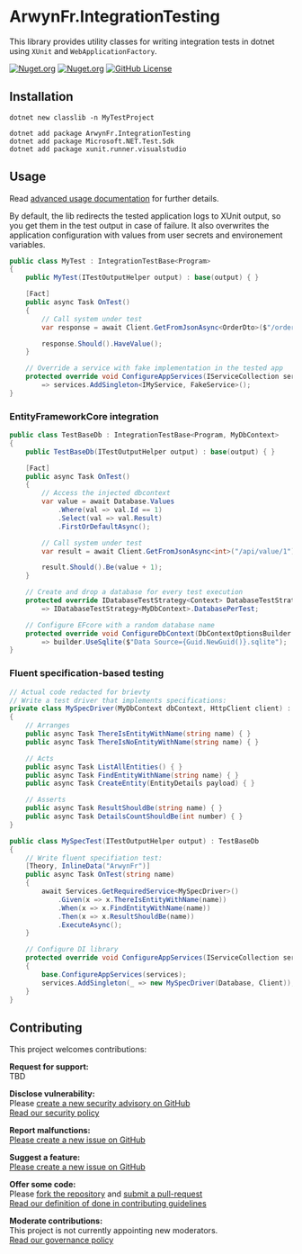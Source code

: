 # ArwynFr.IntegrationTesting

This library provides utility classes for writing integration tests in
dotnet using `XUnit` and `WebApplicationFactory`.

[![Nuget.org](https://img.shields.io/nuget/v/ArwynFr.IntegrationTesting?style=for-the-badge)](https://www.nuget.org/packages/ArwynFr.IntegrationTesting/)
[![Nuget.org](https://img.shields.io/nuget/dt/ArwynFr.IntegrationTesting?style=for-the-badge)](https://www.nuget.org/packages/ArwynFr.IntegrationTesting/)
[![GitHub
License](https://img.shields.io/github/license/ArwynFr/dotnet-integration-testing?style=for-the-badge)](https://github.com/ArwynFr/dotnet-integration-testing#MIT-1-ov-file)

## Installation

```shell
dotnet new classlib -n MyTestProject
```

```shell
dotnet add package ArwynFr.IntegrationTesting
dotnet add package Microsoft.NET.Test.Sdk
dotnet add package xunit.runner.visualstudio
```

## Usage

Read [advanced usage
documentation](https://github.com/ArwynFr/dotnet-integration-testing/blob/main/.github/USAGE.md)
for further details.

By default, the lib redirects the tested application logs to XUnit
output, so you get them in the test output in case of failure. It also
overwrites the application configuration with values from user secrets
and environement variables.

```cs
public class MyTest : IntegrationTestBase<Program>
{
    public MyTest(ITestOutputHelper output) : base(output) { }

    [Fact]
    public async Task OnTest()
    {
        // Call system under test
        var response = await Client.GetFromJsonAsync<OrderDto>($"/order");

        response.Should().HaveValue();
    }

    // Override a service with fake implementation in the tested app
    protected override void ConfigureAppServices(IServiceCollection services)
        => services.AddSingleton<IMyService, FakeService>();
}
```

### EntityFrameworkCore integration

```cs
public class TestBaseDb : IntegrationTestBase<Program, MyDbContext>
{
    public TestBaseDb(ITestOutputHelper output) : base(output) { }

    [Fact]
    public async Task OnTest()
    {
        // Access the injected dbcontext
        var value = await Database.Values
            .Where(val => val.Id == 1)
            .Select(val => val.Result)
            .FirstOrDefaultAsync();

        // Call system under test
        var result = await Client.GetFromJsonAsync<int>("/api/value/1");

        result.Should().Be(value + 1);
    }

    // Create and drop a database for every test execution
    protected override IDatabaseTestStrategy<Context> DatabaseTestStrategy
        => IDatabaseTestStrategy<MyDbContext>.DatabasePerTest;

    // Configure EFcore with a random database name
    protected override void ConfigureDbContext(DbContextOptionsBuilder builder)
        => builder.UseSqlite($"Data Source={Guid.NewGuid()}.sqlite");
}
```

### Fluent specification-based testing

```cs
// Actual code redacted for brievty
// Write a test driver that implements specifications:
private class MySpecDriver(MyDbContext dbContext, HttpClient client) : TestDriverBase<SpecDriver>
{
    // Arranges
    public async Task ThereIsEntityWithName(string name) { }
    public async Task ThereIsNoEntityWithName(string name) { }

    // Acts
    public async Task ListAllEntities() { }
    public async Task FindEntityWithName(string name) { }
    public async Task CreateEntity(EntityDetails payload) { }

    // Asserts
    public async Task ResultShouldBe(string name) { }
    public async Task DetailsCountShouldBe(int number) { }
}

public class MySpecTest(ITestOutputHelper output) : TestBaseDb
{
    // Write fluent specifiation test:
    [Theory, InlineData("ArwynFr")]
    public async Task OnTest(string name)
    {
        await Services.GetRequiredService<MySpecDriver>()
            .Given(x => x.ThereIsEntityWithName(name))
            .When(x => x.FindEntityWithName(name))
            .Then(x => x.ResultShouldBe(name))
            .ExecuteAsync();
    }

    // Configure DI library
    protected override void ConfigureAppServices(IServiceCollection services)
    {
        base.ConfigureAppServices(services);
        services.AddSingleton(_ => new MySpecDriver(Database, Client));
    }
}
```

## Contributing

This project welcomes contributions:

**Request for support:**  
TBD

**Disclose vulnerability:**  
Please [create a new security advisory on GitHub](https://github.com/ArwynFr/dotnet-integration-testing/security/advisories)
\
[Read our security policy](https://github.com/ArwynFr/dotnet-integration-testing/blob/main/.github/SECURITY.md)

**Report malfunctions:**  
[Please create a new issue on GitHub](https://github.com/ArwynFr/dotnet-integration-testing/issues/new/choose)

**Suggest a feature:**  
[Please create a new issue on GitHub](https://github.com/ArwynFr/dotnet-integration-testing/issues/new/choose)

**Offer some code:**  
Please [fork the repository](https://github.com/ArwynFr/dotnet-integration-testing/fork)
and [submit a pull-request](https://github.com/ArwynFr/dotnet-integration-testing/compare)
\
[Read our definition of done in contributing guidelines](https://github.com/ArwynFr/dotnet-integration-testing/blob/main/.github/CONTRIBUTING.md)

**Moderate contributions:**  
This project is not currently appointing new moderators.
\
[Read our governance policy](https://github.com/ArwynFr/dotnet-integration-testing/blob/main/.github/GOVERNANCE.md)
